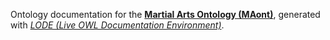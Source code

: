 Ontology documentation for the [**Martial Arts Ontology (MAont)**](http://www.purl.org/ma2kg/git), generated with [*LODE (Live OWL Documentation Environment)*](https://essepuntato.it/lode/). 
